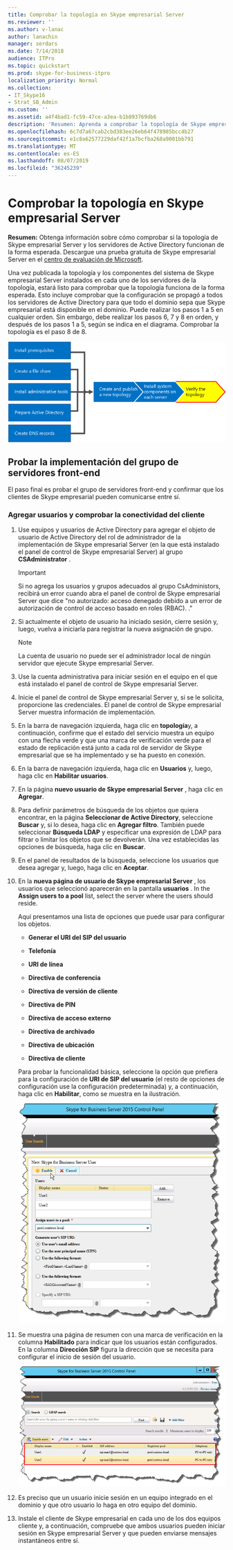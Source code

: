 ```yaml
---
title: Comprobar la topología en Skype empresarial Server
ms.reviewer: ''
ms.author: v-lanac
author: lanachin
manager: serdars
ms.date: 7/14/2018
audience: ITPro
ms.topic: quickstart
ms.prod: skype-for-business-itpro
localization_priority: Normal
ms.collection:
- IT_Skype16
- Strat_SB_Admin
ms.custom: ''
ms.assetid: a4f4bad1-fc59-47ce-a3ea-b1b893769db6
description: 'Resumen: Aprenda a comprobar la topología de Skype empresarial Server y los servidores de Active Directory que funcionan de la forma esperada. Descargue una prueba gratuita de Skype empresarial Server en el centro de evaluación de Microsoft en https://www.microsoft.com/evalcenter/evaluate-skype-for-business-server:.'
ms.openlocfilehash: 6c7d7a67cab2cbd383ee26eb64f478985bcc4b27
ms.sourcegitcommit: e1c8a62577229daf42f1a7bcfba268a9001bb791
ms.translationtype: MT
ms.contentlocale: es-ES
ms.lasthandoff: 08/07/2019
ms.locfileid: "36245239"
---
```

# <a name="verify-the-topology-in-skype-for-business-server"></a>Comprobar la topología en Skype empresarial Server
 
**Resumen:** Obtenga información sobre cómo comprobar si la topología de Skype empresarial Server y los servidores de Active Directory funcionan de la forma esperada. Descargue una prueba gratuita de Skype empresarial Server en el [centro de evaluación de Microsoft](https://www.microsoft.com/evalcenter/evaluate-skype-for-business-server).
  
Una vez publicada la topología y los componentes del sistema de Skype empresarial Server instalados en cada uno de los servidores de la topología, estará listo para comprobar que la topología funciona de la forma esperada. Esto incluye comprobar que la configuración se propagó a todos los servidores de Active Directory para que todo el dominio sepa que Skype empresarial está disponible en el dominio. Puede realizar los pasos 1 a 5 en cualquier orden. Sin embargo, debe realizar los pasos 6, 7 y 8 en orden, y después de los pasos 1 a 5, según se indica en el diagrama. Comprobar la topología es el paso 8 de 8.
  
![Diagrama de información general.](../../media/c8698b53-1282-4978-a9a6-ca3f7a778f60.png)
  
## <a name="test-the-front-end-pool-deployment"></a>Probar la implementación del grupo de servidores front-end

El paso final es probar el grupo de servidores front-end y confirmar que los clientes de Skype empresarial pueden comunicarse entre sí. 
  
### <a name="add-users-and-verify-client-connectivity"></a>Agregar usuarios y comprobar la conectividad del cliente

1. Use equipos y usuarios de Active Directory para agregar el objeto de usuario de Active Directory del rol de administrador de la implementación de Skype empresarial Server (en la que está instalado el panel de control de Skype empresarial Server) al grupo **CSAdministrator** .
    
    > [!IMPORTANT]
    > Si no agrega los usuarios y grupos adecuados al grupo CsAdministors, recibirá un error cuando abra el panel de control de Skype empresarial Server que dice "no autorizado: acceso denegado debido a un error de autorización de control de acceso basado en roles (RBAC). ." 
  
2. Si actualmente el objeto de usuario ha iniciado sesión, cierre sesión y, luego, vuelva a iniciarla para registrar la nueva asignación de grupo.
    
    > [!NOTE]
    > La cuenta de usuario no puede ser el administrador local de ningún servidor que ejecute Skype empresarial Server. 
  
3. Use la cuenta administrativa para iniciar sesión en el equipo en el que está instalado el panel de control de Skype empresarial Server.
    
4. Inicie el panel de control de Skype empresarial Server y, si se le solicita, proporcione las credenciales. El panel de control de Skype empresarial Server muestra información de implementación.
    
5. En la barra de navegación izquierda, haga clic en **topología**y, a continuación, confirme que el estado del servicio muestra un equipo con una flecha verde y que una marca de verificación verde para el estado de replicación está junto a cada rol de servidor de Skype empresarial que se ha implementado y se ha puesto en conexión. 
    
6. En la barra de navegación izquierda, haga clic en **Usuarios** y, luego, haga clic en **Habilitar usuarios**. 
    
7. En la página **nuevo usuario de Skype empresarial Server** , haga clic en **Agregar**.
    
8. Para definir parámetros de búsqueda de los objetos que quiera encontrar, en la página **Seleccionar de Active Directory**, seleccione **Buscar** y, si lo desea, haga clic en **Agregar filtro**. También puede seleccionar **Búsqueda LDAP** y especificar una expresión de LDAP para filtrar o limitar los objetos que se devolverán. Una vez establecidas las opciones de búsqueda, haga clic en **Buscar**.
    
9. En el panel de resultados de la búsqueda, seleccione los usuarios que desea agregar y, luego, haga clic en **Aceptar**.
    
10. En la **nueva página de usuario de Skype empresarial Server** , los usuarios que seleccionó aparecerán en la pantalla **usuarios** . In the **Assign users to a pool** list, select the server where the users should reside.
    
    Aquí presentamos una lista de opciones que puede usar para configurar los objetos.
    
    - **Generar el URI del SIP del usuario**
    
    - **Telefonía**
    
    - **URI de línea**
    
    - **Directiva de conferencia**
    
    - **Directiva de versión de cliente**
    
    - **Directiva de PIN**
    
    - **Directiva de acceso externo**
    
    - **Directiva de archivado**
    
    - **Directiva de ubicación**
    
    - **Directiva de cliente**
    
    Para probar la funcionalidad básica, seleccione la opción que prefiera para la configuración de **URI de SIP del usuario** (el resto de opciones de configuración use la configuración predeterminada) y, a continuación, haga clic en **Habilitar**, como se muestra en la ilustración.
    
     ![Habilita a los usuarios del Panel de control.](../../media/7ee8717d-9a1f-4864-8f45-71071c88878f.png)
  
11. Se muestra una página de resumen con una marca de verificación en la columna **Habilitado** para indicar que los usuarios están configurados. En la columna **Dirección SIP** figura la dirección que se necesita para configurar el inicio de sesión del usuario.
    
     ![Usuarios añadidos al Panel de control del servidor de Skype Empresarial.](../../media/8960548a-8d6d-44c5-bc01-6f9fb11b7588.png)
  
12. Es preciso que un usuario inicie sesión en un equipo integrado en el dominio y que otro usuario lo haga en otro equipo del dominio.
    
13. Instale el cliente de Skype empresarial en cada uno de los dos equipos cliente y, a continuación, compruebe que ambos usuarios pueden iniciar sesión en Skype empresarial Server y que pueden enviarse mensajes instantáneos entre sí.
    

